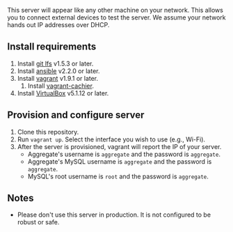 This server will appear like any other machine on your network. This allows you to connect external devices to test the server. We assume your network hands out IP addresses over DHCP.

## Install requirements
1. Install [git lfs](https://git-lfs.github.com) v1.5.3 or later. 
1. Install [ansible](https://docs.ansible.com/ansible/intro_installation.html) v2.2.0 or later.
1. Install [vagrant](https://www.vagrantup.com/docs/installation) v1.9.1 or later.
	1. Install [vagrant-cachier](https://github.com/fgrehm/vagrant-cachier).
1. Install [VirtualBox](https://www.virtualbox.org/wiki/Downloads) v5.1.12 or later.

## Provision and configure server
1. Clone this repository.
1. Run `vagrant up`. Select the interface you wish to use (e.g., Wi-Fi).
1. After the server is provisioned, vagrant will report the IP of your server.
	* Aggregate's username is `aggregate` and the password is `aggregate`.
	* Aggregate's MySQL username is `aggregate` and the password is `aggregate`.
	* MySQL's root username is `root` and the password is `aggregate`.

## Notes
* Please don't use this server in production. It is not configured to be robust or safe.